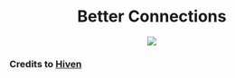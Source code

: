 <h1 align=center> Better Connections </h1>

<p align=center>
  <img width:"auto" height:"auto" src="https://i.imgur.com/ryOxWeJ.png" </img>
  
### Credits to [Hiven](https://github.com/botatooo)
